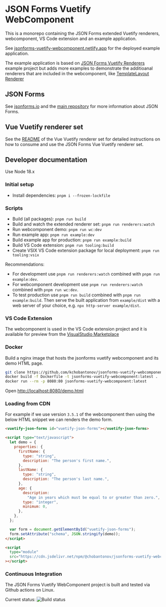 # JSON Forms Vuetify WebComponent

This is a monorepo containing the JSON Forms extended Vuetify renderers, webcomponent, VS Code extension and an example application.

See [jsonforms-vuetify-webcomponent.netlify.app](https://jsonforms-vuetify-webcomponent.netlify.app) for the deployed example application.

The example application is based on [JSON Forms Vuetify Renderers](https://github.com/eclipsesource/jsonforms-vuetify-renderers) example project but adds more examples to demonstrate the additioanal renderers that are included in the webcomponent, like [TemplateLayout Renderer](https://jsonforms-vuetify-webcomponent.netlify.app/#/example/template-layout)

## JSON Forms

See [jsonforms.io](https://jsonforms.io/) and the [main repository](https://github.com/eclipsesource/jsonforms) for more information about JSON Forms.

## Vue Vuetify renderer set

See the [README](https://github.com/eclipsesource/jsonforms/blob/master/packages/vue-vuetify/README.md) of the Vue Vuetify renderer set for detailed instructions on how to consume and use the JSON Forms Vue Vuetify renderer set.

## Developer documentation

Use Node 18.x

### Initial setup

- Install dependencies: `pnpm i --frozen-lockfile`

### Scripts

- Build (all packages): `pnpm run build`
- Build and watch the extended renderer set: `pnpm run renderers:watch`
- Run webcomponent demo: `pnpm run wc:dev`
- Run example app: `pnpm run example:dev`
- Build example app for production: `pnpm run example:build`
- Build VS Code extension: `pnpm run tooling:build`
- Create VSIX VS Code extension package for local deployment: `pnpm run tooling:vsix`

Recommendations:

- For development use `pnpm run renderers:watch` combined with `pnpm run example:dev`.
- For webcomponent development use `pnpm run renderers:watch` combined with `pnpm run wc:dev`.
- To test production use `pnpm run build` combined with `pnpm run example:build`.
  Then serve the built application from `example/dist` with a web server of your choice, e.g. `npx http-server example/dist`.

### VS Code Extension

The webcomponent is used in the VS Code extension project and it is available for preview from the [VisualStudio Marketplace](https://marketplace.visualstudio.com/items?itemName=kchobantonov.jsonforms-vuetify-tooling)

### Docker

Build a nginx image that hosts the jsonforms vuetify webcomponent and its demo HTML page.

```bash
git clone https://github.com/kchobantonov/jsonforms-vuetify-webcomponent.git
docker build -f Dockerfile -t jsonforms-vuetify-webcomponent:latest .
docker run --rm -p 8080:80 jsonforms-vuetify-webcomponent:latest
```

Open <http://localhost:8080/demo.html>

### Loading from CDN

For example if we use version `3.5.1` of the webcomponent then using the below HTML snippet we can renders the demo form.

```html
<vuetify-json-forms id="vuetify-json-forms"></vuetify-json-forms>

<script type="text/javascript">
  let demo = {
    properties: {
      firstName: {
        type: "string",
        description: "The person's first name.",
      },
      lastName: {
        type: "string",
        description: "The person's last name.",
      },
      age: {
        description:
          "Age in years which must be equal to or greater than zero.",
        type: "integer",
        minimum: 0,
      },
    },
  };

  var form = document.getElementById("vuetify-json-forms");
  form.setAttribute("schema", JSON.stringify(demo));
</script>

<script
  type="module"
  src="https://cdn.jsdelivr.net/npm/@chobantonov/jsonforms-vuetify-webcomponent@3.5.1/dist/vuetify-json-forms.min.js"
></script>
```

### Continuous Integration

The JSON Forms Vuetify WebComponent project is built and tested via Github actions on Linux.

Current status: ![Build status](https://github.com/kchobantonov/jsonforms-vuetify-webcomponent/actions/workflows/ci.yml/badge.svg?branch=master)
